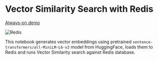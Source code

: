 # Vector Similarity Search with Redis

[Always-on demo](https://antonum-redis-vss-streamlit-streamlit-app-p4z5th.streamlit.app/)

![Redis](https://redis.com/wp-content/themes/wpx/assets/images/logo-redis.svg?auto=webp&quality=85,75&width=120)

This notebook generates vector embeddings using pretrained `sentence-transformers/all-MiniLM-L6-v2` model from HuggingFace, loads them to Redis and runs Vector Similarity search against Redis database. 